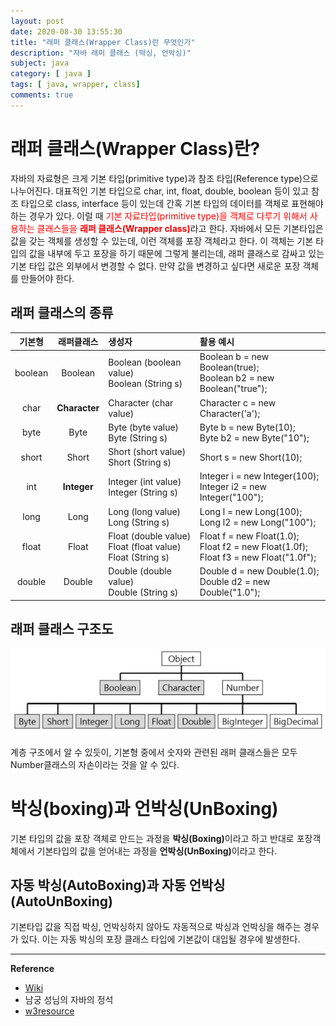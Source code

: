 ```yaml
---
layout: post
date: 2020-08-30 13:55:30
title: "래퍼 클래스(Wrapper Class)란 무엇인가"
description: "자바 래퍼 클래스 (박싱, 언박싱)"
subject: java
category: [ java ]
tags: [ java, wrapper, class]
comments: true
---
```


# 래퍼 클래스(Wrapper Class)란?

자바의 자료형은 크게 기본 타입(primitive type)과 참조 타입(Reference type)으로 나누어진다. 대표적인 기본 타입으로 char, int, float, double, boolean 등이 있고 참조 타입으로 class, interface 등이 있는데 간혹 기본 타입의 데이터를 객체로 표현해야 하는 경우가 있다. 이럴 때 <span style="color:red">기본 자료타입(primitive type)을 객체로 다루기 위해서 사용하는 클래스들을 <b>래퍼 클래스(Wrapper class)</b></span>라고 한다. 자바에서 모든 기본타입은 값을 갖는 객체를 생성할 수 있는데, 이런 객체를 포장 객체라고 한다. 이 객체는 기본 타입의 값을 내부에 두고 포장을 하기 때문에 그렇게 불리는데, 래퍼 클래스로 감싸고 있는 기본 타입 값은 외부에서 변경할 수 없다. 만약 값을 변경하고 싶다면 새로운 포장 객체를 만들어야 한다.

## 래퍼 클래스의 종류

| 기본형 | 래퍼클래스 | 생성자 | 활용 예시 |
|:---:|:---:|:---|:---|
| boolean | Boolean | Boolean (boolean value)</br> Boolean (String s) | Boolean b = new Boolean(true);</br> Boolean b2 = new Boolean("true"); |
| char | <b>Character</b> | Character (char value) | Character c = new Character('a'); |
| byte | Byte | Byte (byte value)</br> Byte (String s) | Byte b = new Byte(10);</br> Byte b2 = new Byte("10"); |
| short | Short | Short (short value)</br> Short (String s) | Short s = new Short(10);</br> |
| int | <b>Integer</b> | Integer (int value)</br> Integer (String s) | Integer i = new Integer(100);</br> Integer i2 = new Integer("100"); |
| long | Long | Long (long value)</br> Long (String s) | Long l = new Long(100);</br> Long l2 = new Long("100"); |
| float | Float | Float (double value)</br> Float (float value)</br> Float (String s) | Float f = new Float(1.0);</br> Float f2 = new Float(1.0f);</br> Float f3 = new Float("1.0f"); |
| double | Double | Double (double value)</br> Double (String s) | Double d = new Double(1.0);</br> Double d2 = new Double("1.0"); |

## 래퍼 클래스 구조도

![01](/assets/img/cs/hierarchy.png)

계층 구조에서 알 수 있듯이, 기본형 중에서 숫자와 관련된 래퍼 클래스들은 모두 Number클래스의 자손이라는 것을 알 수 있다.

# 박싱(boxing)과 언박싱(UnBoxing)

기본 타입의 값을 포장 객체로 만드는 과정을 <b>박싱(Boxing)</b>이라고 하고 반대로 포장객체에서 기본타입의 값을 얻어내는 과정을 <b>언박싱(UnBoxing)</b>이라고 한다.

## 자동 박싱(AutoBoxing)과 자동 언박싱(AutoUnBoxing)

기본타입 값을 직접 박싱, 언박싱하지 않아도 자동적으로 박싱과 언박싱을 해주는 경우가 있다. 이는 자동 박싱의 포장 클래스 타입에 기본값이 대입될 경우에 발생한다.

---
**Reference**
+ [Wiki](https://en.wikipedia.org/wiki/Primitive_wrapper_class_in_java)
+ 남궁 성님의 자바의 정석
+ [w3resource](https://w3resource.com/java-tutorial/java-wrapper-classes.php)
